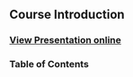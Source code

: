 ## Course Introduction
### [View Presentation online](https://rawgit.com/TelerikAcademy/Mobile-Applications-with-NativeScript/master/topics/02.%20Application-architecture/slides/index.html)
### Table of Contents
